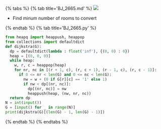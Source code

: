 {% tabs %}
{% tab title='BJ_2665.md' %}
![](images/20210306_000446.png)
* Find minum number of rooms to convert

{% endtab %}
{% tab title='BJ_2665.py' %}

```py
from heapq import heappush, heappop
from collections import defaultdict
def dijkstra(G):
  dp = defaultdict(lambda : float('inf'), {(0, 0) : 0})
  heap = [(0, 0, 0)]
  while heap:
    w, r, c = heappop(heap)
    for nr, nc in [(r + 1, c), (r, c + 1), (r - 1, c), (r, c - 1)]:
      if 0 <= nr < len(G) and 0 <= nc < len(G):
        nw = w + (0 if G[r][c] == '1' else 1)
        if nw < dp[(nr, nc)]:
          dp[(nr, nc)] = nw
          heappush(heap, (nw, nr, nc))
  return dp
N = int(input())
G = [input() for _ in range(N)]
print(dijkstra(G)[(len(G) - 1, len(G) - 1)])
```

{% endtab %}
{% endtabs %}